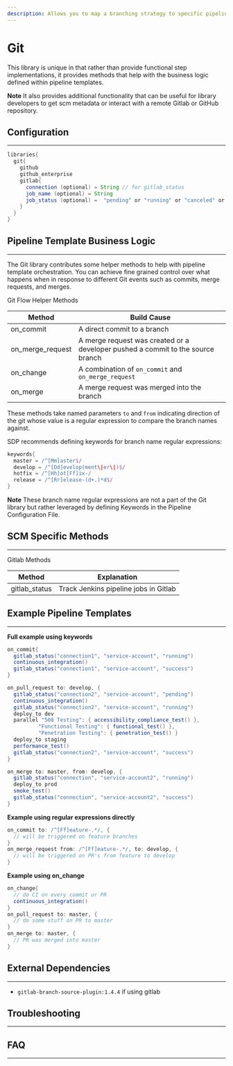 ```yaml
---
description: Allows you to map a branching strategy to specific pipeline actions when using Public GitHub, GitLab or GitHub Enterprise
---
```


# Git

This library is unique in that rather than provide functional step implementations, it provides methods that help with the business logic defined within pipeline templates.

**Note** It also provides additional functionality that can be useful for library developers to get scm metadata or interact with a remote Gitlab or GitHub repository.

## Configuration

---

```groovy
libraries{
  git{
    github
    github_enterprise
    gitlab{
      connection (optional) = String // for gitlab_status
      job_name (optional) = String
      job_status (optional) =  "pending" or "running" or "canceled" or "failed" or "success".
    }
  }
}
```

## Pipeline Template Business Logic

---

The Git library contributes some helper methods to help with pipeline template orchestration.
You can achieve fine grained control over what happens when in response to different Git events such as commits, merge requests, and merges.

Git Flow Helper Methods

| Method | Build Cause |
| ----------- | ----------- |
| on_commit | A direct commit to a branch |
| on_merge_request | A merge request was created or a developer pushed a commit to the source branch |
| on_change | A combination of `on_commit` and `on_merge_request` |
| on_merge | A merge request was merged into the branch |

These methods take named parameters `to` and `from` indicating direction of the git whose value is a regular expression to compare the branch names against.

SDP recommends defining keywords for branch name regular expressions:

```groovy
keywords{
  master = /^[Mm]aster$/
  develop = /^[Dd]evelop(ment\|er\|)$/
  hotfix = /^[Hh]ot[Ff]ix-/
  release = /^[Rr]elease-(d+.)*d$/
}
```

**Note** These branch name regular expressions are not a part of the Git library but rather leveraged by defining Keywords in the Pipeline Configuration File.

## SCM Specific Methods

---

Gitlab Methods

| Method | Explanation |
| ----------- | ----------- |
| gitlab_status | Track Jenkins pipeline jobs in Gitlab |

## Example Pipeline Templates

---

**Full example using keywords**

```groovy
on_commit{
  gitlab_status("connection1", "service-account", "running")
  continuous_integration()
  gitlab_status("connection1", "service-account", "success")
}

on_pull_request to: develop, {
  gitlab_status("connection2", "service-account", "pending")
  continuous_integration()
  gitlab_status("connection2", "service-account", "running")
  deploy_to dev
  parallel "508 Testing": { accessibility_compliance_test() },
          "Functional Testing": { functional_test() },
          "Penetration Testing": { penetration_test() }
  deploy_to staging
  performance_test()
  gitlab_status("connection2", "service-account", "success")
}

on_merge to: master, from: develop, {
  gitlab_status("connection", "service-account2", "running")
  deploy_to prod
  smoke_test()
  gitlab_status("connection", "service-account2", "success")
}
```

**Example using regular expressions directly**

```groovy
on_commit to: /^[Ff]eature-.*/, {
  // will be triggered on feature branches
}
on_merge_request from: /^[Ff]eature-.*/, to: develop, {
  // will be triggered on PR's from feature to develop
}
```

**Example using on_change**

```groovy
on_change{
  // do CI on every commit or PR
  continuous_integration()
}
on_pull_request to: master, {
  // do some stuff on PR to master
}
on_merge to: master, {
  // PR was merged into master
}
```

## External Dependencies

---

* `gitlab-branch-source-plugin:1.4.4` if using gitlab

## Troubleshooting

---

## FAQ

---
